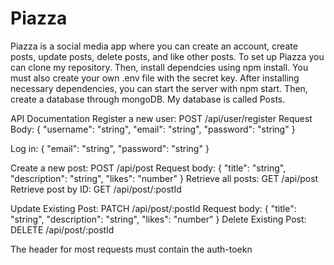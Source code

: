 # Piazza
Piazza is a social media app where you can create an account, create posts, update posts, delete posts, and like other posts. 
To set up Piazza you can clone my repository. 
Then, install dependcies using npm install. You must also create your own .env file with the secret key. 
After installing necessary dependencies, you can start the server with npm start. 
Then, create a database through mongoDB. My database is called Posts. 

API Documentation
Register a new user:
POST /api/user/register
Request Body:
{
  "username": "string",
  "email": "string",
  "password": "string"
}

Log in: 
{
  "email": "string",
  "password": "string"
}

Create a new post:
POST /api/post
Request body: 
{
  "title": "string",
  "description": "string",
  "likes": "number"
}
Retrieve all posts:
GET /api/post
Retrieve post by ID:
GET /api/post/:postId

Update Existing Post:
PATCH /api/post/:postId
Request body: 
{
  "title": "string",
  "description": "string",
  "likes": "number"
}
Delete Existing Post:
DELETE /api/post/:postId

The header for most requests must contain the auth-toekn 
